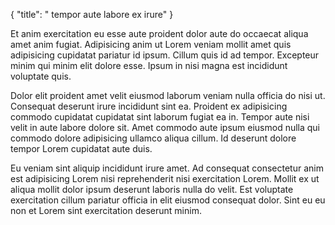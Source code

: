 {
  "title": " tempor aute labore ex irure"
}

Et anim exercitation eu esse aute proident dolor aute do occaecat aliqua amet anim fugiat. Adipisicing anim ut Lorem veniam mollit amet quis adipisicing cupidatat pariatur id ipsum. Cillum quis id ad tempor. Excepteur minim qui minim elit dolore esse. Ipsum in nisi magna est incididunt voluptate quis.

Dolor elit proident amet velit eiusmod laborum veniam nulla officia do nisi ut. Consequat deserunt irure incididunt sint ea. Proident ex adipisicing commodo cupidatat cupidatat sint laborum fugiat ea in. Tempor aute nisi velit in aute labore dolore sit. Amet commodo aute ipsum eiusmod nulla qui commodo dolore adipisicing ullamco aliqua cillum. Id deserunt dolore tempor Lorem cupidatat aute duis.

Eu veniam sint aliquip incididunt irure amet. Ad consequat consectetur anim est adipisicing Lorem nisi reprehenderit nisi exercitation Lorem. Mollit ex ut aliqua mollit dolor ipsum deserunt laboris nulla do velit. Est voluptate exercitation cillum pariatur officia in elit eiusmod consequat dolor. Sint eu eu non et Lorem sint exercitation deserunt minim.